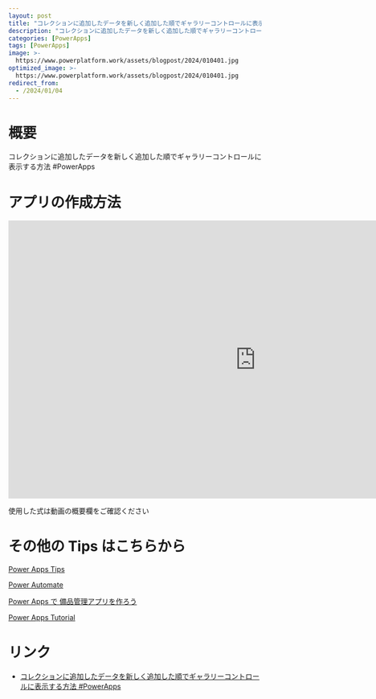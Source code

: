 ```yaml
---
layout: post
title: "コレクションに追加したデータを新しく追加した順でギャラリーコントロールに表示する方法 #PowerApps"
description: "コレクションに追加したデータを新しく追加した順でギャラリーコントロールに表示する方法 #PowerAppsを動画で分かりやすく解説"
categories: [PowerApps]
tags: [PowerApps]
image: >-
  https://www.powerplatform.work/assets/blogpost/2024/010401.jpg
optimized_image: >-
  https://www.powerplatform.work/assets/blogpost/2024/010401.jpg
redirect_from:
  - /2024/01/04
---
```



#  概要

コレクションに追加したデータを新しく追加した順でギャラリーコントロールに表示する方法 #PowerApps


# アプリの作成方法

<iframe width="983" height="553" src="https://www.youtube.com/embed/SEVsSlqSkeg" title="YouTube video player" frameborder="0" allow="accelerometer; autoplay; clipboard-write; encrypted-media; gyroscope; picture-in-picture" allowfullscreen></iframe>


使用した式は動画の概要欄をご確認ください


# その他の Tips はこちらから

[Power Apps Tips](https://www.youtube.com/watch?v=VrAQf3JQ7yM&list=PLVhFi1fb3DqakSLVMn22DDcySXh9jtzi- )


[Power Automate](https://www.youtube.com/watch?v=-YnJYT0ASEM&list=PLVhFi1fb3Dqbzic6GieqnLFgD3aTj-eHA)


[Power Apps で 備品管理アプリを作ろう](https://www.youtube.com/playlist?list=PLVhFi1fb3DqZM3HKb8Hea6XEL96990Fyn)


[Power Apps Tutorial](https://www.youtube.com/playlist?list=PLVhFi1fb3DqalxpL974VvAJvV4iWoSbe_)


# リンク


- [コレクションに追加したデータを新しく追加した順でギャラリーコントロールに表示する方法 #PowerApps](https://www.youtube.com/watch?v=SEVsSlqSkeg)

